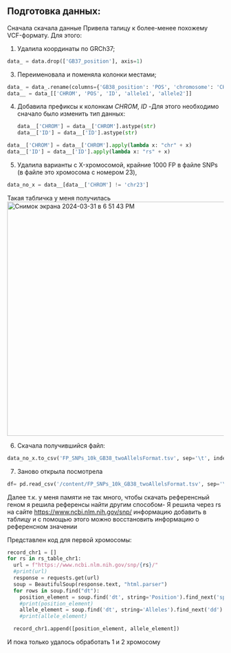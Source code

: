 ## Подготовка данных:
Сначала скачала данные
Привела талицу к более-менее похожему VCF-формату. Для этого:

1. Удалила координаты по GRCh37;
   
``` python
data_ = data.drop(['GB37_position'], axis=1)
```
   
3. Переименовала и поменяла колонки местами;

``` python
data_ = data_.rename(columns={'GB38_position': 'POS', 'chromosome': 'CHROM', 'rs#': 'ID'})
data__ = data_[['CHROM', 'POS', 'ID', 'allele1', 'allele2']]
```

4. Добавила префиксы к колонкам *CHROM*, *ID*
   -Для этого необходимо сначало было изменить тип данных:
   ``` python
   data__['CHROM'] = data__['CHROM'].astype(str)
   data__['ID'] = data__['ID'].astype(str)
   ```
``` python
data__['CHROM'] = data__['CHROM'].apply(lambda x: "chr" + x)
data__['ID'] = data__['ID'].apply(lambda x: "rs" + x)
```
5. Удалила варианты с X-хромосомой, крайние 1000 FP в файле SNPs (в файле это хромосома с номером 23),

``` python
data_no_x = data__[data__['CHROM'] != 'chr23']
```
Такая табличка у меня получилась
<img width="544" alt="Снимок экрана 2024-03-31 в 6 51 43 PM" src="https://github.com/Albinam1/docker/assets/96633706/0e259ced-d9fd-4e92-8292-a2faef711eaa">


6. Скачала получившийся файл:
``` python
data_no_x.to_csv('FP_SNPs_10k_GB38_twoAllelsFormat.tsv', sep='\t', index=False)
```
7. Заново открыла посмотрела
``` python
df= pd.read_csv('/content/FP_SNPs_10k_GB38_twoAllelsFormat.tsv', sep='\t')
```

Далее т.к. у меня памяти не так много, чтобы скачать референсный геном я решила референсы найти другим способом-
Я решила через rs на сайте https://www.ncbi.nlm.nih.gov/snp/ информацию добавить в таблицу и с помощью этого можно восстановить информацию 
о референсном значении

Представлен код для первой хромосомы:

``` python
record_chr1 = []
for rs in rs_table_chr1:
  url = f"https://www.ncbi.nlm.nih.gov/snp/{rs}/"
  #print(url)
  response = requests.get(url)
  soup = BeautifulSoup(response.text, "html.parser")
  for rows in soup.find("dt"):
    position_element = soup.find('dt', string='Position').find_next('span').string.strip()
    #print(position_element)
    allele_element = soup.find('dt', string='Alleles').find_next('dd').string.strip()
    #print(allele_element)

  record_chr1.append([position_element, allele_element])
```

И пока только удалось обработать 1 и 2 хромосому



